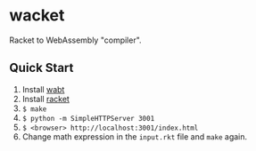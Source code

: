# wacket

Racket to WebAssembly "compiler".

## Quick Start

1. Install [wabt][wabt]
2. Install [racket][racket]
3. `$ make`
4. `$ python -m SimpleHTTPServer 3001`
5. `$ <browser> http://localhost:3001/index.html`
8. Change math expression in the `input.rkt` file and `make` again.

[wabt]: https://github.com/WebAssembly/wabt
[racket]: https://racket-lang.org/
